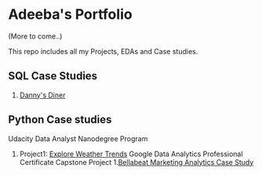 # Adeeba's Portfolio

(More to come..)

This repo includes all my Projects, EDAs and Case studies.
## SQL Case Studies
1. [Danny's Diner](https://github.com/ade-eba/8WeekSQLChallenge/blob/main/Case%20Study%20%231%20Danny's%20Diner/README.md)

## Python Case studies
Udacity Data Analyst Nanodegree Program
1. Project1: [Explore Weather Trends]()
Google Data Analytics Professional Certificate Capstone Project
1.[Bellabeat Marketing Analytics Case Study](https://github.com/ade-eba/Google-Data-Analytics-Professional-Certificate)
